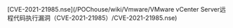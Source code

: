 [CVE-2021-21985.nse](/POChouse/wiki/Vmware/VMware vCenter Server远程代码执行漏洞（CVE-2021-21985）/CVE-2021-21985.nse)
